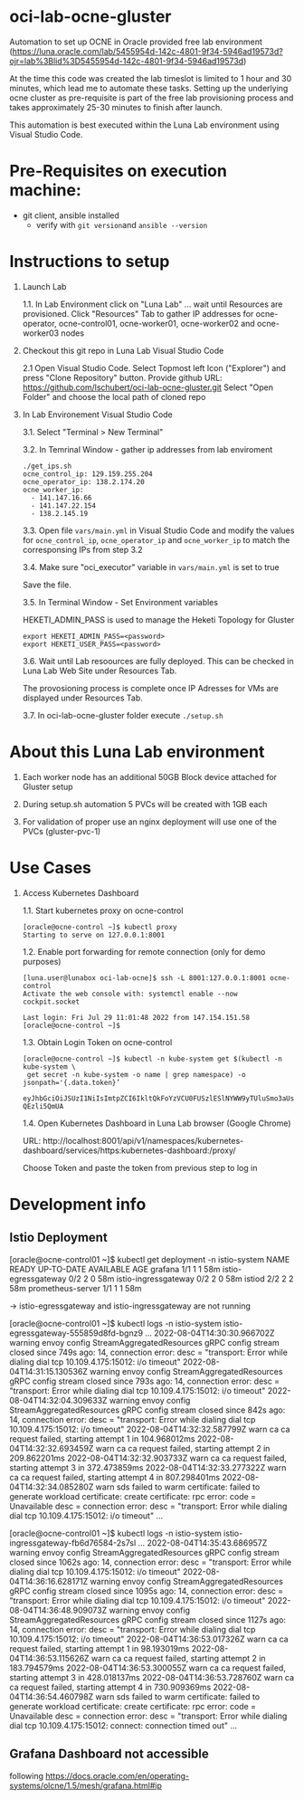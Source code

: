 # oci-lab-ocne-gluster
Automation to set up OCNE in Oracle provided free lab environment (https://luna.oracle.com/lab/5455954d-142c-4801-9f34-5946ad19573d?ojr=lab%3Blid%3D5455954d-142c-4801-9f34-5946ad19573d)

At the time this code was created the lab timeslot is limited to 1 hour and 30 minutes, which lead me to automate these tasks.
Setting up the underlying ocne cluster as pre-requisite is part of the free lab provisioning process and takes approximately 25-30 minutes to finish after launch.

This automation is best executed within the Luna Lab environment using Visual Studio Code.

# Pre-Requisites on execution machine:
- git client, ansible installed
    - verify with ```git version```and ```ansible --version```

# Instructions to setup

1. Launch Lab

    1.1. In Lab Environment click on "Luna Lab" ... wait until Resources are provisioned. Click "Resources" Tab to gather IP addresses for ocne-operator, ocne-control01, ocne-worker01, ocne-worker02 and ocne-worker03 nodes

2. Checkout this git repo in Luna Lab Visual Studio Code

    2.1 Open Visual Studio Code. Select Topmost left Icon ("Explorer") and press "Clone Repository" button.
    Provide github URL: https://github.com/lschubert/oci-lab-ocne-gluster.git
    Select "Open Folder" and choose the local path of cloned repo

3. In Lab Environement Visual Studio Code

    3.1. Select "Terminal > New Terminal"

    3.2.  In Temrinal Window - gather ip addresses from lab enviroment
    ```
    ./get_ips.sh
    ocne_control_ip: 129.159.255.204
    ocne_operator_ip: 138.2.174.20
    ocne_worker_ip: 
      - 141.147.16.66
      - 141.147.22.154
      - 138.2.145.19
    ``` 

    3.3. Open file ```vars/main.yml``` in Visual Studio Code and modify the values for ```ocne_control_ip```, ```ocne_operator_ip``` and ```ocne_worker_ip``` to match the corresponsing IPs from step 3.2

    3.4. Make sure "oci_executor" variable in ```vars/main.yml``` is set to true 

    Save the file.
    
    3.5. In Terminal Window - Set Environment variables

    HEKETI_ADMIN_PASS is used to manage the Heketi Topology for Gluster
    ```
    export HEKETI_ADMIN_PASS=<password>
    export HEKETI_USER_PASS=<password>
    ```

    3.6. Wait until Lab resoources are fully deployed. This can be checked in Luna Lab Web Site under Resources Tab.

    The provosioning process is complete once IP Adresses for VMs are displayed under Resources Tab.
    
    3.7. In oci-lab-ocne-gluster folder execute ```./setup.sh```

# About this Luna Lab environment

1. Each worker node has an additional 50GB Block device attached for Gluster setup

2. During setup.sh automation 5 PVCs will be created with 1GB each

3. For validation of proper use an nginx deployment will use one of the PVCs (gluster-pvc-1)

# Use Cases

1. Access Kubernetes Dashboard

    1.1. Start kubernetes proxy on ocne-control
    
    ```
    [oracle@ocne-control ~]$ kubectl proxy
    Starting to serve on 127.0.0.1:8001
    ```

    1.2. Enable port forwarding for remote connection (only for demo purposes)

    ```
    [luna.user@lunabox oci-lab-ocne]$ ssh -L 8001:127.0.0.1:8001 ocne-control
    Activate the web console with: systemctl enable --now cockpit.socket

    Last login: Fri Jul 29 11:01:48 2022 from 147.154.151.58
    [oracle@ocne-control ~]$
    ```

    1.3. Obtain Login Token on ocne-control

    ```
    [oracle@ocne-control ~]$ kubectl -n kube-system get $(kubectl -n kube-system \
     get secret -n kube-system -o name | grep namespace) -o jsonpath='{.data.token}’

    eyJhbGciOiJSUzI1NiIsImtpZCI6IkltQkFoYzVCU0FUSzlESlNYWW9yTUluSmo3aUs3d1BfbEw3SGFwWXJmb28ifQ.eyJpc3MiOiJrdWJlcm5ldGVzL3NlcnZpY2VhY2NvdW50Iiwia3ViZXJuZ……
    QEzli5QmUA
    ```

    1.4. Open Kubernetes Dashboard in Luna Lab browser (Google Chrome)

    URL: http://localhost:8001/api/v1/namespaces/kubernetes-dashboard/services/https:kubernetes-dashboard:/proxy/
    
    Choose Token and paste the token from previous step to log in

# Development info

## Istio Deployment

[oracle@ocne-control01 ~]$ kubectl get deployment -n istio-system
NAME                   READY   UP-TO-DATE   AVAILABLE   AGE
grafana                1/1     1            1           58m
istio-egressgateway    0/2     2            0           58m
istio-ingressgateway   0/2     2            0           58m
istiod                 2/2     2            2           58m
prometheus-server      1/1     1            1           58m

-> istio-egressgateway and istio-ingressgateway are not running

[oracle@ocne-control01 ~]$ kubectl logs -n istio-system istio-egressgateway-555859d8fd-bgnz9
...
2022-08-04T14:30:30.966702Z     warning envoy config    StreamAggregatedResources gRPC config stream closed since 749s ago: 14, connection error: desc = "transport: Error while dialing dial tcp 10.109.4.175:15012: i/o timeout"
2022-08-04T14:31:15.130536Z     warning envoy config    StreamAggregatedResources gRPC config stream closed since 793s ago: 14, connection error: desc = "transport: Error while dialing dial tcp 10.109.4.175:15012: i/o timeout"
2022-08-04T14:32:04.309633Z     warning envoy config    StreamAggregatedResources gRPC config stream closed since 842s ago: 14, connection error: desc = "transport: Error while dialing dial tcp 10.109.4.175:15012: i/o timeout"
2022-08-04T14:32:32.587799Z     warn    ca      ca request failed, starting attempt 1 in 104.968012ms
2022-08-04T14:32:32.693459Z     warn    ca      ca request failed, starting attempt 2 in 209.862201ms
2022-08-04T14:32:32.903733Z     warn    ca      ca request failed, starting attempt 3 in 372.473859ms
2022-08-04T14:32:33.277322Z     warn    ca      ca request failed, starting attempt 4 in 807.298401ms
2022-08-04T14:32:34.085280Z     warn    sds     failed to warm certificate: failed to generate workload certificate: create certificate: rpc error: code = Unavailable desc = connection error: desc = "transport: Error while dialing dial tcp 10.109.4.175:15012: i/o timeout"
...


[oracle@ocne-control01 ~]$ kubectl logs -n istio-system istio-ingressgateway-fb6d76584-2s7sl
...
2022-08-04T14:35:43.686957Z     warning envoy config    StreamAggregatedResources gRPC config stream closed since 1062s ago: 14, connection error: desc = "transport: Error while dialing dial tcp 10.109.4.175:15012: i/o timeout"
2022-08-04T14:36:16.628171Z     warning envoy config    StreamAggregatedResources gRPC config stream closed since 1095s ago: 14, connection error: desc = "transport: Error while dialing dial tcp 10.109.4.175:15012: i/o timeout"
2022-08-04T14:36:48.909073Z     warning envoy config    StreamAggregatedResources gRPC config stream closed since 1127s ago: 14, connection error: desc = "transport: Error while dialing dial tcp 10.109.4.175:15012: i/o timeout"
2022-08-04T14:36:53.017326Z     warn    ca      ca request failed, starting attempt 1 in 98.193019ms
2022-08-04T14:36:53.115626Z     warn    ca      ca request failed, starting attempt 2 in 183.794579ms
2022-08-04T14:36:53.300055Z     warn    ca      ca request failed, starting attempt 3 in 428.018137ms
2022-08-04T14:36:53.728760Z     warn    ca      ca request failed, starting attempt 4 in 730.909369ms
2022-08-04T14:36:54.460798Z     warn    sds     failed to warm certificate: failed to generate workload certificate: create certificate: rpc error: code = Unavailable desc = connection error: desc = "transport: Error while dialing dial tcp 10.109.4.175:15012: connect: connection timed out"
...

## Grafana Dashboard not accessible

following https://docs.oracle.com/en/operating-systems/olcne/1.5/mesh/grafana.html#ip
